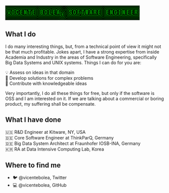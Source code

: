 ![](https://raw.githubusercontent.com/vicentebolea/vicentebolea/master/vicentebanner.png)

## What I do

I do many interesting things, but, from a technical point of view it might not be that much profitable. Jokes apart, I have a strong expertise from inside Academia and Industry in the areas of Software Engineering, specifically Big Data Systems and UNIX systems. Things I can do for you are:

💡 Assess on ideas in that domain  
🤔 Develop solutions for complex problems  
🙏 Contribute with knowledgeable ideas  


Very importantly, I do all these things for free, but only if the software is OSS and I am interested on it. If we are talking about a commercial or boring product, my suffering shall be compensate.

## What I have done

🇺🇸 R&D Engineer at Kitware, NY, USA  
🇩🇪 Core Software Engineer at ThinkParQ, Germany  
🇩🇪 Big Data System Architect at Fraunhofer IOSB-INA, Germany  
🇰🇷 RA at Data Intensive Computing Lab, Korea  


## Where to find me

- 🐦 @vicentebolea, Twitter
- 💻 @vicentebolea, GitHub

